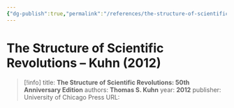 ```yaml
---
{"dg-publish":true,"permalink":"/references/the-structure-of-scientific-revolutions-kuhn-2012/"}
---
```



# The Structure of Scientific Revolutions – Kuhn (2012)

> [!info]
> title: **The Structure of Scientific Revolutions: 50th Anniversary Edition**
> authors: **Thomas S. Kuhn**
> year: **2012**
> publisher: University of Chicago Press
> URL: 


